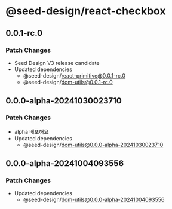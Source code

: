 # @seed-design/react-checkbox

## 0.0.1-rc.0

### Patch Changes

- Seed Design V3 release candidate
- Updated dependencies
  - @seed-design/react-primitive@0.0.1-rc.0
  - @seed-design/dom-utils@0.0.1-rc.0

## 0.0.0-alpha-20241030023710

### Patch Changes

- alpha 배포해요
- Updated dependencies
  - @seed-design/dom-utils@0.0.0-alpha-20241030023710

## 0.0.0-alpha-20241004093556

### Patch Changes

- Updated dependencies
  - @seed-design/dom-utils@0.0.0-alpha-20241004093556
